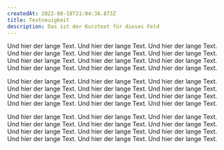 ```yaml
---
createdAt: 2022-08-18T21:04:36.873Z
title: Testneuigkeit
description: Das ist der Kurztext für dieses Feld
---
```

Und hier der lange Text. Und hier der lange Text. Und hier der lange Text. Und hier der lange Text. Und hier der lange Text. Und hier der lange Text. Und hier der lange Text. Und hier der lange Text. Und hier der lange Text. Und hier der lange Text. Und hier der lange Text. Und hier der lange Text. 

Und hier der lange Text. Und hier der lange Text. Und hier der lange Text. Und hier der lange Text. Und hier der lange Text. Und hier der lange Text. Und hier der lange Text. Und hier der lange Text. Und hier der lange Text. Und hier der lange Text. Und hier der lange Text. Und hier der lange Text. 

Und hier der lange Text. Und hier der lange Text. Und hier der lange Text. Und hier der lange Text. Und hier der lange Text. Und hier der lange Text. Und hier der lange Text. Und hier der lange Text. Und hier der lange Text. Und hier der lange Text. Und hier der lange Text. Und hier der lange Text.